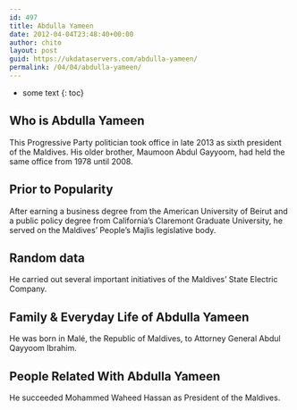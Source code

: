 ```yaml
---
id: 497
title: Abdulla Yameen
date: 2012-04-04T23:48:40+00:00
author: chito
layout: post
guid: https://ukdataservers.com/abdulla-yameen/
permalink: /04/04/abdulla-yameen/
---
```


* some text
{: toc}


## Who is  Abdulla Yameen



This Progressive Party politician took office in late 2013 as sixth president of the Maldives. His older brother, Maumoon Abdul Gayyoom, had held the same office from 1978 until 2008.

      
      
      
## Prior to Popularity 



After earning a business degree from the American University of Beirut and a public policy degree from California&#8217;s Claremont Graduate University, he served on the Maldives&#8217; People&#8217;s Majlis legislative body.

      
      
      
## Random data 



He carried out several important initiatives of the Maldives&#8217; State Electric Company.

      
      
      
## Family & Everyday Life of Abdulla Yameen



He was born in Malé, the Republic of Maldives, to Attorney General Abdul Qayyoom Ibrahim.

      
      
      
## People Related With  Abdulla Yameen



He succeeded Mohammed Waheed Hassan as President of the Maldives.

      
    
  



    
    
  
